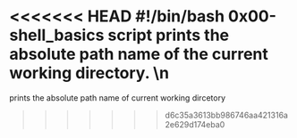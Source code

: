 <<<<<<< HEAD
#!/bin/bash
0x00-shell_basics script prints the absolute path name of the current working directory. \n
=======
prints the absolute path name of current working dircetory
>>>>>>> d6c35a3613bb986746aa421316a2e629d174eba0
